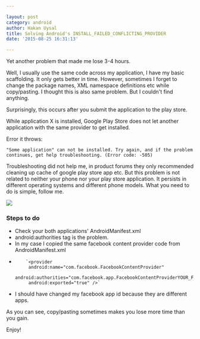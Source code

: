 ```yaml
---

layout: post
category: android
author: Hakan Uysal
title: Solving Android's INSTALL_FAILED_CONFLICTING_PROVIDER
date: '2015-08-25 16:31:13'

---
```


Yet another problem that made me lose 3-4 hours. 

Well, I usually use the same code across my application, I have my basic scaffolding. It only gets better in time. However, sometimes I forget to change the package names, XML namespace definitions etc while copy/pasting. I thought this is also same problem. But I couldn't find anything.

Surprisingly, this occurs after you submit the application to the play store.

While application X is installed, Google Play Store does not let another application with the same provider to get installed.

Error it throws:

	"Some application" can not be installed. Try again, and if the problem continues, get help troubleshooting. (Error code: -505)

Troubleshooting did not help me, in product forums they only recommended cleaning up cache of google play store  app etc. But this problem is not related to neither your phone nor your play store application. It persists in different operating systems and different phone models. What you need to do is simple, follow me.

![](https://devdala.files.wordpress.com/2015/08/screenshot_2015-08-25-08-59-49-compressor.png)

### Steps to do

* Check your both applications' AndroidManifest.xml
* android:authorities tag is the problem.
* In my case I copied the same facebook content provider code from AndroidManifest.xml
*         `<provider
           android:name="com.facebook.FacebookContentProvider"
           android:authorities="com.facebook.app.FacebookContentProviderYOUR_FACEBOOK_APP_ID"
           android:exported="true" />`
* I should have changed my facebook app id because they are different apps.

As you can see, copy/pasting sometimes makes you lose more time than you gain.

Enjoy!